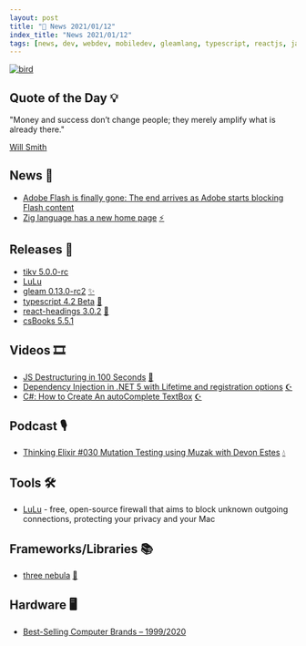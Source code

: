 ```yaml
---
layout: post
title: "📜 News 2021/01/12"
index_title: "News 2021/01/12"
tags: [news, dev, webdev, mobiledev, gleamlang, typescript, reactjs, javascript, csharp, dotnet, elixirlang, hardware, firewall]
---
```


<a href="https://daily-tech-news.github.io/2021/01/12/news.html">
  <img src="https://user-images.githubusercontent.com/430272/104396969-7c759480-552a-11eb-8a05-84b07d85a9b1.png"
     alt="bird"
     class="image">
</a>

## Quote of the Day 💡

"Money and success don’t change people; they merely amplify what is already there."

[Will Smith](https://en.wikipedia.org/wiki/Will_Smith)

## News 📰

- [Adobe Flash is finally gone: The end arrives as Adobe starts blocking Flash content](https://www.zdnet.com/article/adobe-flash-is-over-the-end-has-finally-arrived-as-adobe-starts-blocking-flash-content/)
- [Zig language has a new home page](https://ziglang.org/?%F0%9F%8E%8A) [⚡️](https://ziglang.org "#ziglang")

## Releases 🥳

- [tikv 5.0.0-rc](https://github.com/tikv/tikv/releases/tag/v5.0.0-rc)
- [LuLu](https://github.com/objective-see/LuLu/releases/tag/v2.1.0)
- [gleam 0.13.0-rc2](https://github.com/gleam-lang/gleam/releases/tag/v0.13.0-rc2) [✨](https://gleam.run "#gleamlang")
- [typescript 4.2 Beta](https://devblogs.microsoft.com/typescript/announcing-typescript-4-2-beta/) [🔷](https://www.typescriptlang.org "#typescript")
- [react-headings 3.0.2](https://github.com/alexnault/react-headings/releases/tag/v3.0.2) [🔶](https://reactjs.org "#reactjs")
- [csBooks 5.5.1](https://github.com/caesiumstudio/csBooks-updates/releases/tag/5.5.1)

## Videos 🎞

- [JS Destructuring in 100 Seconds](https://www.youtube.com/watch?v=UgEaJBz3bjY) [🔶](https://www.ecma-international.org "#javascript")
- [Dependency Injection in .NET 5 with Lifetime and registration options](https://www.youtube.com/watch?v=_oZ1M5dbWPU) [☪️ ](https://docs.microsoft.com/en-us/dotnet/csharp "#csharp #dotnet")
- [C#: How to Create An autoComplete TextBox](https://www.youtube.com/watch?v=ZEmeU6bu0JE) [☪️ ](https://docs.microsoft.com/en-us/dotnet/csharp "#csharp #dotnet")

## Podcast 🎙

- [Thinking Elixir #030 Mutation Testing using Muzak with Devon Estes](https://thinkingelixir.com/podcast-episodes/030-mutation-testing-using-muzak-with-devon-estes/) [💧](https://elixir-lang.org "#elixirlang")

## Tools 🛠

- [LuLu](https://objective-see.com/products/lulu.html) - free, open-source firewall that aims to block unknown outgoing connections, protecting your privacy and your Mac

## Frameworks/Libraries 📚

- [three nebula](https://three-nebula.org/) [🔶](https://www.ecma-international.org "#javascript")

## Hardware 🖥

- [Best-Selling Computer Brands – 1999/2020](https://www.statisticsanddata.org/best-selling-computer-brands-1996-2020/#page-content)

